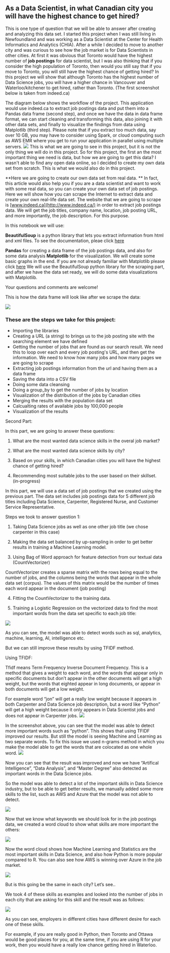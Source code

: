 As a Data Scientist, in what Canadian city you will have the highest chance to get hired?
-----------------------------------------------------------------------------------------

This is one type of question that we will be able to answer after creating and analyzing this data set. I started this project when I was still living in Newfoundland and was working as a Data Scientist at the Center for Health Informatics and Analytics (CHIA). After a while I decided to move to another city and was curious to see how the job market is for Data Scientists in other cities. At first it was obvious that Toronto would have the highest number of **job postings** for data scientist, but I was also thinking that if you consider the high population of Toronto, then would you still say that if you move to Toronto, you will still have the highest chance of getting hired? In this project we will show that although Toronto has the highest number of Data Science jobs, you will have a higher chance in Vancouver and Waterloo/kitchener to get hired, rather than Toronto.
(The first screenshot below is taken from indeed.ca)

The diagram below shows the workflow of the project. This application would use indeed.ca to extract job postings data and put them into a Pandas data frame (second step), and once we have the data in data frame format, we can start cleaning and transforming this data, also joining it with other data sets, and finally to visualize the findings from data using Matplotlib (third step). Please note that if you extract too much data, say over 10 GB, you may have to consider using Spark, or cloud computing such as AWS EMR where you get to run your application in parallel using multiple servers.
<img src='Intro.png'>
This is what we are going to see in this project, but it is not the only thing we will do in this project. So for this project, the first an the most important thing we need is data, but how we are going to get this data? I wasn't able to find any open data online, so I decided to create my own data set from scratch. This is what we would also do in this project.

**Here we are going to create our own data set from real data. **
In fact, this article would also help you if you are a data scientist and want to work with some real data, so you can create your own data set of job postings. Here we will show how you can scrape the Internet to extract data and create your own real-life data set. The website that we are going to scrape is [www.indeed.ca](http://www.indeed.ca/) in order to extract job postings data.
We will get the job titles, company name, location, job posting URL, and more importantly, the job description.
For this purpose.

In this notebook we will use:

**BeautifulSoup** is a python library that lets you extract information from html and xml files. To see the documentation, pleae click [here](https://www.crummy.com/software/BeautifulSoup/bs4/doc/)

**Pandas** for creating a data frame of the job postings data, and also for some data analysis
**Matplotlib** for the visualization. We will create some basic graphs in the end. If you are not already familiar with Matplotlib please click [here](https://matplotlib.org/)
We will use the BeautifulSoup python library for the scraping part, and after we have the data set ready, we will do some data visualizations with Matplotlib.

Your questions and comments are welcome!

This is how the data frame will look like after we scrape the data:

<img src='DataFrame.png'>

### <span id="anchor"></span>These are the steps we take for this project:

-   Importing the libraries
-   Creating a URL (a string) to brings us to the job posting site with the searching element we have defined
-   Getting the number of jobs that are found as our search result. We need this to loop over each and every job posting's URL, and then get the information. We need to know how many jobs and how many pages we are going to scrape
-   Extracting job postings information from the url and having them as a data frame
-   Saving the data into a CSV file
-   Doing some data cleansing
-   Doing a group\_by to get the number of jobs by location
-   Visualization of the distribution of the jobs by Canadian cities
-   Merging the results with the population data set
-   Calcualting rates of available jobs by 100,000 people
-   Visualization of the results

Second Part:

In this part, we are going to answer these questions:

1. What are the most wanted data science skills in the overal job market?

2. What are the most wanted data science skills by city?

3. Based on your skills, in which Canadian cities you will have the highest chance of getting hired?

4. Recommending most suitable jobs to the user based on their skillset. (in-progress)

In this part, we will use a data set of job postings that we created using the previous part. The data set includes job postings data for 5 different job titles including Data Science, Carpenter, Registered Nurse, and Customer Service Representative.

Steps we took to answer question 1:

1. Taking Data Science jobs as well as one other job title (we chose carpenter in this case)

2. Making the data set balanced by up-sampling in order to get better results in training a Machine Learning model.

3. Using Bag of Word approach for feature detection from our textual data (CountVectorizer)

CountVectorizer creates a sparse matrix with the rows being equal to the number of jobs, and the columns being the words that appear in the whole data set (corpus). The values of this matrix would be the number of times each word appear in the document (job posting)

4. Fitting the CountVectorizer to the training data.

5. Training a Logistic Regression on the vectorized data to find the most important words from the data set specific to each job title:

<img src='2_01.jpg'>

As you can see, the model was able to detect words such as sql, analytics, machine, learning, AI, intelligence etc.

But we can still improve these results by using TFIDF method.

Using TFIDF:

Tfidf means Term Frequency Inverse Document Frequency. This is a method that gives a weight to each word, and the words that appear only in specific documents but don’t appear in the other documents will get a high weight, but the words that eighted appear in long documents, or appear in both documents will get a low weight.

For example word “jon” will get a really low weight because it appears in both Carpenter and Data Science job description, but a word like “Python” will get a high weight because it only appears in Data Scientist jobs and does not appear in Carpenter jobs.
<img src='2_02.jpg'>

In the screenshot above, you can see that the model was able to detect more important words such as “python”. This shows that using TFIDF improved our results. But still the model is seeing Machine and Learning as two separate words. To fix this issue we used n-grams method in which you make the model able to get the words that are colocated as one whole word.
<img src='2_03.jpg'>


Now you can see that the result was improved and now we have “Artifical Intelligence”, “Data Analysis”, and “Master Degree” also detected as important words in the Data Science jobs.

So the model was able to detect a lot of the important skills in Data Science industry, but to be able to get better results, we manually added some more skills to the list, such as AWS and Azure that the model was not able to detect.

<img src='2_04.jpg'>

Now that we know what keywords we should look for in the job postings data, we created a word cloud to show what skills are more important the others:

<img src='2_05.jpg'>

Now the word cloud shows how Machine Learning and Statistics are the most important skills in Data Science, and also how Python is more popular compared to R. You can also see how AWS is winning over Azure in the job market.

<img src='2_06.jpg'>

But is this going be the same in each city? Let’s see..

We took 4 of these skills as examples and looked into the number of jobs in each city that are asking for this skill and the result was as follows:

<img src='2_076.jpg'>

As you can see, employers in different cities have different desire for each one of these skills.

For example, if you are really good in Python, then Toronto and Ottawa would be good places for you, at the same time, if you are using R for your work, then you would have a really low chance getting hired in Waterloo.
